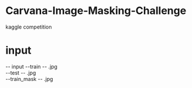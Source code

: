 # Carvana-Image-Masking-Challenge
kaggle competition


# input

-- input
  --train 
    --  .jpg   
  --test 
    --  .jpg  
  --train_mask
    -- .jpg
    
    
